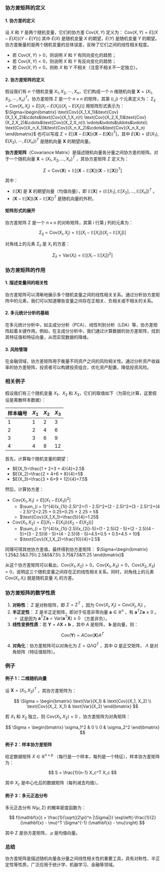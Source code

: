 ### 协方差矩阵的定义

#### 1. 协方差的定义
设 $X$ 和 $Y$ 是两个随机变量，它们的协方差 $\text{Cov}(X,Y)$ 定义为：
$\text{Cov}(X,Y) = E[(X - E(X))(Y - E(Y))]$
其中 $E(X)$ 是随机变量 $X$ 的期望，$E(Y)$ 是随机变量 $Y$ 的期望。协方差衡量的是两个随机变量的总体误差，反映了它们之间的线性相关程度。

 - 若 $\text{Cov}(X,Y)>0$，则说明 $X$ 和 $Y$ 有同向变化的趋势；
 - 若 $\text{Cov}(X,Y)<0$，则说明 $X$ 和 $Y$ 有反向变化的趋势；
 - 若 $\text{Cov}(X,Y) = 0$，则称 $X$ 和 $Y$ 不相关（注意不相关不一定独立）。




#### 2. 协方差矩阵的定义
假设我们有 $n$ 个随机变量 $X_1,X_2,\cdots,X_n$，它们构成一个 $n$ 维随机向量 $\mathbf{X}=(X_1,X_2,\cdots,X_n)^T$。协方差矩阵 $\Sigma$ 是一个 $n\times n$ 的矩阵，其第 $(i,j)$ 个元素定义为：
$\Sigma_{ij}=\text{Cov}(X_i,X_j)=E[(X_i - E(X_i))(X_j - E(X_j))]$
用矩阵形式表示为：
 $\Sigma=\begin{bmatrix}
\text{Cov}(X_1,X_1)&\text{Cov}(X_1,X_2)&\cdots&\text{Cov}(X_1,X_n)\\
\text{Cov}(X_2,X_1)&\text{Cov}(X_2,X_2)&\cdots&\text{Cov}(X_2,X_n)\\
\vdots&\vdots&\ddots&\vdots\\
\text{Cov}(X_n,X_1)&\text{Cov}(X_n,X_2)&\cdots&\text{Cov}(X_n,X_n)
\end{bmatrix}$
也可以写成 $\Sigma = E[(\mathbf{X}-E(\mathbf{X}))(\mathbf{X}-E(\mathbf{X}))^T]$，其中 $E(\mathbf{X})=(E(X_1),E(X_2),\cdots,E(X_n))^T$ 是随机向量 $\mathbf{X}$ 的期望向量。


**协方差矩阵**（Covariance Matrix）是描述随机向量各分量之间协方差的矩阵。对于一个随机向量  $\mathbf{X} = (X_1, X_2, \dots, X_n)^T$ ，其协方差矩阵  $\Sigma$  定义为：


$$
\Sigma = \text{Cov}(\mathbf{X}) = \mathbb{E}\left[ (\mathbf{X} - \mathbb{E}[\mathbf{X}])(\mathbf{X} - \mathbb{E}[\mathbf{X}])^T \right]
$$


其中：
-  $\mathbb{E}[\mathbf{X}]$  是  $\mathbf{X}$  的期望向量（均值向量），即  $\mathbb{E}[\mathbf{X}] = (\mathbb{E}[X_1], \mathbb{E}[X_2], \dots, \mathbb{E}[X_n])^T$ 。
-  $(\mathbf{X} - \mathbb{E}[\mathbf{X}])(\mathbf{X} - \mathbb{E}[\mathbf{X}])^T$  是随机向量的外积。

#### 矩阵形式的展开
协方差矩阵  $\Sigma$  是一个  $n \times n$  的对称矩阵，其第  $i$  行第  $j$  列的元素为：


$$
\Sigma_{ij} = \text{Cov}(X_i, X_j) = \mathbb{E}\left[(X_i - \mathbb{E}[X_i])(X_j - \mathbb{E}[X_j])\right]
$$


对角线上的元素  $\Sigma_{ii}$  是  $X_i$  的方差：

$$
\Sigma_{ii} = \text{Var}(X_i) = \mathbb{E}\left[(X_i - \mathbb{E}[X_i])^2\right]
$$


### 协方差矩阵的作用

#### 1. 描述变量间的相关性
协方差矩阵可以清晰地展示多个随机变量之间的线性相关关系。通过分析协方差矩阵中的元素，我们可以知道哪些变量之间存在正相关、负相关或不相关的关系。

#### 2. 多元统计分析的基础
在多元统计分析中，如主成分分析（PCA）、线性判别分析（LDA）等，协方差矩阵起着关键作用。例如，在主成分分析中，我们通过计算数据的协方差矩阵，找到其特征值和特征向量，从而实现数据的降维。

#### 3. 风险管理
在金融领域，协方差矩阵用于衡量不同资产之间的风险相关性。通过分析资产收益率的协方差矩阵，投资者可以构建投资组合，优化资产配置，降低投资风险。

### 相关例子

假设我们有三个随机变量 $X_1$、$X_2$ 和 $X_3$，它们的取值如下（为简化计算，这里假设是离散样本数据）：

| 样本编号 | $X_1$ | $X_2$ | $X_3$ |
| ---- | ---- | ---- | ---- |
| 1 | 1 | 2 | 3 |
| 2 | 2 | 4 | 6 |
| 3 | 3 | 6 | 9 |
| 4 | 4 | 8 | 12 |

首先，计算每个随机变量的期望：
- $E(X_1)=\frac{1 + 2+3 + 4}{4}=2.5$
- $E(X_2)=\frac{2 + 4+6 + 8}{4}=5$
- $E(X_3)=\frac{3 + 6+9 + 12}{4}=7.5$

然后，计算协方差：
- $\text{Cov}(X_1,X_1)=E[(X_1 - E(X_1))^2]$
  - $\sum_{i = 1}^{4}(x_{1i}-2.5)^2=(1 - 2.5)^2+(2 - 2.5)^2+(3 - 2.5)^2+(4 - 2.5)^2=2.25 + 0.25+0.25 + 2.25 = 5$
  - $\text{Cov}(X_1,X_1)=\frac{5}{4}=1.25$
- $\text{Cov}(X_1,X_2)=E[(X_1 - E(X_1))(X_2 - E(X_2))]$
  - $\sum_{i = 1}^{4}(x_{1i}-2.5)(x_{2i}-5)=(1 - 2.5)(2 - 5)+(2 - 2.5)(4 - 5)+(3 - 2.5)(6 - 5)+(4 - 2.5)(8 - 5)=4.5+0.5 + 0.5+4.5 = 10$
  - $\text{Cov}(X_1,X_2)=\frac{10}{4}=2.5$

同理可得其他协方差值，最终得到协方差矩阵：
 $\Sigma=\begin{bmatrix}
1.25&2.5&3.75\\
2.5&5&7.5\\
3.75&7.5&11.25
\end{bmatrix}$

从这个协方差矩阵可以看出，$\text{Cov}(X_1,X_2)>0$，$\text{Cov}(X_1,X_3)>0$，$\text{Cov}(X_2,X_3)>0$，说明这三个随机变量之间存在正的线性相关关系。同时，对角线上的元素 $\text{Cov}(X_i,X_i)$ 就是随机变量 $X_i$ 的方差。




### 协方差矩阵的数学性质
1. **对称性**： $\Sigma$  是对称矩阵，即  $\Sigma = \Sigma^T$ ，因为  $\text{Cov}(X_i, X_j) = \text{Cov}(X_j, X_i)$ 。
2. **半正定性**： $\Sigma$  是半正定矩阵，即对于任意非零向量  $\mathbf{a} \in \mathbb{R}^n$ ，有  $\mathbf{a}^T \Sigma \mathbf{a} \geq 0$ 。
   - 这是因为  $\mathbf{a}^T \Sigma \mathbf{a} = \text{Var}(\mathbf{a}^T \mathbf{X}) \geq 0$ （方差非负）。
3. **线性变换性质**：若  $\mathbf{Y} = A \mathbf{X} + \mathbf{b}$ ，其中  $A$  是矩阵， $\mathbf{b}$  是向量，则：

$$
   \text{Cov}(\mathbf{Y}) = A \text{Cov}(\mathbf{X}) A^T
   $$

4. **对角化**：协方差矩阵可以对角化为  $\Sigma = Q \Lambda Q^T$ ，其中  $Q$  是正交矩阵， $\Lambda$  是对角矩阵（特征值矩阵）。





### 例子
#### 例子 1：二维随机向量
设  $\mathbf{X} = (X_1, X_2)^T$ ，其协方差矩阵为：

$$
\Sigma = \begin{bmatrix}
\text{Var}(X_1) & \text{Cov}(X_1, X_2) \\
\text{Cov}(X_2, X_1) & \text{Var}(X_2)
\end{bmatrix}
$$

若  $X_1$  和  $X_2$  独立，则  $\text{Cov}(X_1, X_2) = 0$ ，协方差矩阵为对角矩阵：

$$
\Sigma = \begin{bmatrix}
\sigma_1^2 & 0 \\
0 & \sigma_2^2
\end{bmatrix}
$$


#### 例子 2：样本协方差矩阵
给定数据矩阵  $X \in \mathbb{R}^{n \times p}$ （每行是一个样本，每列是一个特征），样本协方差矩阵为：

$$
S = \frac{1}{n-1} X_c^T X_c
$$

其中  $X_c$  是中心化后的数据矩阵（每列减去均值）。

#### 例子 3：多元正态分布
多元正态分布  $N(\mu, \Sigma)$  的概率密度函数为：

$$
f(\mathbf{x}) = \frac{1}{\sqrt{(2\pi)^n |\Sigma|}} \exp\left(-\frac{1}{2} (\mathbf{x} - \mu)^T \Sigma^{-1} (\mathbf{x} - \mu)\right)
$$

其中  $\Sigma$  是协方差矩阵， $\mu$  是均值向量。

### 总结
协方差矩阵是描述随机向量各分量之间线性相关性的重要工具，具有对称性、半正定性等性质，广泛应用于统计学、机器学习、金融等领域。

